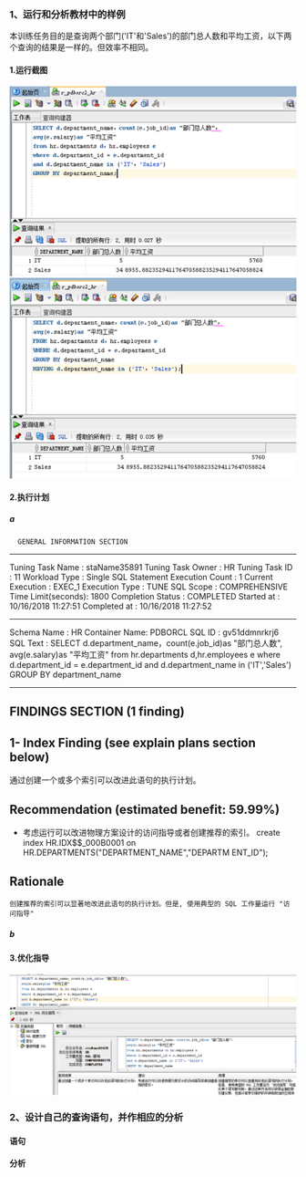 
### 1、运行和分析教材中的样例
  本训练任务目的是查询两个部门('IT'和'Sales')的部门总人数和平均工资，以下两个查询的结果是一样的。但效率不相同。
#### 1.运行截图
  ![运行截图](https://github.com/Jormunx/Oracle/blob/master/test1/Photo/1.png)
  ![运行截图](https://github.com/Jormunx/Oracle/blob/master/test1/Photo/2.png)
#### 2.执行计划
  ##### a
      GENERAL INFORMATION SECTION
-------------------------------------------------------------------------------
Tuning Task Name   : staName35891
Tuning Task Owner  : HR
Tuning Task ID     : 11
Workload Type      : Single SQL Statement
Execution Count    : 1
Current Execution  : EXEC_1
Execution Type     : TUNE SQL
Scope              : COMPREHENSIVE
Time Limit(seconds): 1800
Completion Status  : COMPLETED
Started at         : 10/16/2018 11:27:51
Completed at       : 10/16/2018 11:27:52

-------------------------------------------------------------------------------
Schema Name   : HR
Container Name: PDBORCL
SQL ID        : gv51ddmnrkrj6
SQL Text      : SELECT d.department_name，count(e.job_id)as "部门总人数",
                avg(e.salary)as "平均工资"
                from hr.departments d,hr.employees e
                where d.department_id = e.department_id
                and d.department_name in ('IT','Sales')
                GROUP BY department_name

-------------------------------------------------------------------------------
FINDINGS SECTION (1 finding)
-------------------------------------------------------------------------------

1- Index Finding (see explain plans section below)
--------------------------------------------------
  通过创建一个或多个索引可以改进此语句的执行计划。

  Recommendation (estimated benefit: 59.99%)
  ------------------------------------------
  - 考虑运行可以改进物理方案设计的访问指导或者创建推荐的索引。
    create index HR.IDX$$_000B0001 on HR.DEPARTMENTS("DEPARTMENT_NAME","DEPARTM
    ENT_ID");

  Rationale
  ---------
    创建推荐的索引可以显著地改进此语句的执行计划。但是, 使用典型的 SQL 工作量运行 "访问指导"

  ##### b
      
#### 3.优化指导
  ![运行截图](https://github.com/Jormunx/Oracle/blob/master/test1/Photo/3.png)
### 2、设计自己的查询语句，并作相应的分析
  #### 语句
    
  #### 分析
